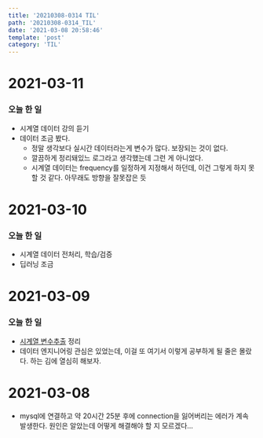 ```yaml
---
title: '20210308-0314 TIL'
path: '20210308-0314_TIL'
date: '2021-03-08 20:58:46'
template: 'post'
category: 'TIL'
---
```


# 2021-03-11
### 오늘 한 일
* 시계열 데이터 강의 듣기
* 데이터 조금 봤다.
    * 정말 생각보다 실시간 데이터라는게 변수가 많다. 보장되는 것이 없다.
    * 깔끔하게 정리돼있느 로그라고 생각했는데 그런 게 아니었다.
    * 시계열 데이터는 frequency를 일정하게 지정해서 하던데, 이건 그렇게 하지 못할 것 같다. 아무래도 방향을 잘못잡은 듯

# 2021-03-10
### 오늘 한 일
* 시계열 데이터 전처리, 학습/검증
* 딥러닝 조금


# 2021-03-09
### 오늘 한 일
* [시계열 변수추출](https://eun-seong.github.io/TIL/posts/DataAnalysis/time_series01_data_feature_engineering) 정리
* 데이터 엔지니어링 관심은 있었는데, 이걸 또 여기서 이렇게 공부하게 될 줄은 몰랐다. 하는 김에 열심히 해보자.


# 2021-03-08
* mysql에 연결하고 약 20시간 25분 후에 connection을 잃어버리는 에러가 계속 발생한다. 원인은 알았는데 어떻게 해결해야 할 지 모르겠다...